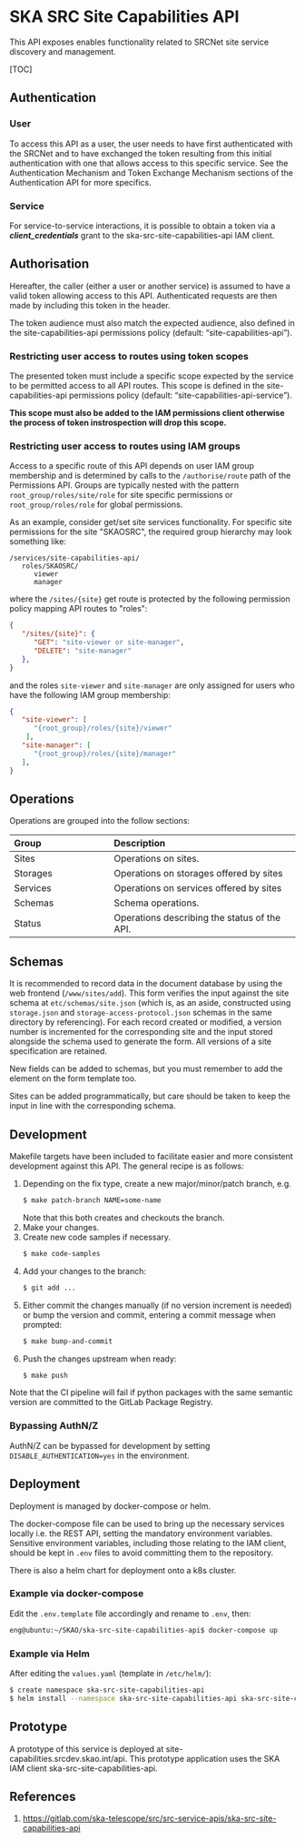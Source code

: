 # SKA SRC Site Capabilities API

This API exposes enables functionality related to SRCNet site service discovery and management.

[TOC]

## Authentication

### User

To access this API as a user, the user needs to have first authenticated with the SRCNet and to have exchanged the token 
resulting from this initial authentication with one that allows access to this specific service. See the Authentication 
Mechanism and Token Exchange Mechanism sections of the Authentication API for more specifics.

### Service

For service-to-service interactions, it is possible to obtain a token via a ***client_credentials*** grant to the 
ska-src-site-capabilities-api IAM client.

## Authorisation

Hereafter, the caller (either a user or another service) is assumed to have a valid token allowing access to this API. 
Authenticated requests are then made by including this token in the header.

The token audience must also match the expected audience, also defined in the site-capabilities-api permissions policy 
(default: “site-capabilities-api”).

### Restricting user access to routes using token scopes

The presented token must include a specific scope expected by the service to be permitted access to all API routes. This 
scope is defined in the site-capabilities-api permissions policy (default: “site-capabilities-api-service”). 

**This scope must also be added to the IAM permissions client otherwise the process of token instrospection will drop 
this scope.**

### Restricting user access to routes using IAM groups

Access to a specific route of this API depends on user IAM group membership and is determined by calls to the 
`/authorise/route` path of the Permissions API. Groups are typically nested with the pattern 
`root_group/roles/site/role` for site specific permissions or `root_group/roles/role` for global permissions.

As an example, consider get/set site services functionality. For specific site permissions for the site "SKAOSRC", the 
required group hierarchy may look something like:

```
/services/site-capabilities-api/
   roles/SKAOSRC/
      viewer
      manager
```

where the `/sites/{site}` get route is protected by the following permission policy mapping API routes to "roles":

```json
{
   "/sites/{site}": {
      "GET": "site-viewer or site-manager",
      "DELETE": "site-manager"
   },
}
```

and the roles `site-viewer` and `site-manager` are only assigned for users who have the following IAM group membership:

```json
{
   "site-viewer": [
      "{root_group}/roles/{site}/viewer"
    ],
   "site-manager": [
      "{root_group}/roles/{site}/manager"
   ],
}
```

## Operations

Operations are grouped into the follow sections:

| <div style="width:160px">Group</div> | Description                                   |
|:-------------------------------------|:----------------------------------------------|
| Sites                                | Operations on sites.                          |
| Storages                             | Operations on storages offered by sites       |
| Services                             | Operations on services offered by sites       |
| Schemas                              | Schema operations.                            |
| Status                               | Operations describing the status of the API.  |

## Schemas

It is recommended to record data in the document database by using the web frontend (`/www/sites/add`). This form 
verifies the input against the site schema at `etc/schemas/site.json` (which is, as an aside, constructed using 
`storage.json` and `storage-access-protocol.json` schemas in the same directory by referencing). For each record created 
or modified, a version number is incremented for the corresponding site and the input stored alongside the schema used 
to generate the form. All versions of a site specification are retained.

New fields can be added to schemas, but you must remember to add the element on the form template too.

Sites can be added programmatically, but care should be taken to keep the input in line with the corresponding schema.

## Development

Makefile targets have been included to facilitate easier and more consistent development against this API. The general 
recipe is as follows:

1. Depending on the fix type, create a new major/minor/patch branch, e.g. 
    ```bash
    $ make patch-branch NAME=some-name
    ```
    Note that this both creates and checkouts the branch.
2. Make your changes.
3. Create new code samples if necessary.
   ```bash
   $ make code-samples
   ```
4. Add your changes to the branch:
    ```bash
   $ git add ...
    ```
5. Either commit the changes manually (if no version increment is needed) or bump the version and commit, entering a 
   commit message when prompted:
    ```bash
   $ make bump-and-commit
    ```
6. Push the changes upstream when ready:
    ```bash
   $ make push
    ```

Note that the CI pipeline will fail if python packages with the same semantic version are committed to the GitLab 
Package Registry.

### Bypassing AuthN/Z

AuthN/Z can be bypassed for development by setting `DISABLE_AUTHENTICATION=yes` in the environment.

## Deployment

Deployment is managed by docker-compose or helm.

The docker-compose file can be used to bring up the necessary services locally i.e. the REST API, setting the mandatory
environment variables. Sensitive environment variables, including those relating to the IAM client, should be kept in
`.env` files to avoid committing them to the repository.

There is also a helm chart for deployment onto a k8s cluster.

### Example via docker-compose

Edit the `.env.template` file accordingly and rename to `.env`, then:

```bash
eng@ubuntu:~/SKAO/ska-src-site-capabilities-api$ docker-compose up
```

### Example via Helm

After editing the `values.yaml` (template in `/etc/helm/`):

```bash
$ create namespace ska-src-site-capabilities-api
$ helm install --namespace ska-src-site-capabilities-api ska-src-site-capabilities-api .
```

## Prototype

A prototype of this service is deployed at site-capabilities.srcdev.skao.int/api. This prototype application 
uses the SKA IAM client ska-src-site-capabilities-api.

## References

1. https://gitlab.com/ska-telescope/src/src-service-apis/ska-src-site-capabilities-api
